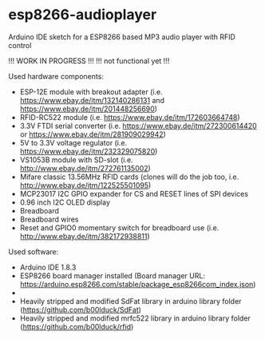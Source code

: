 # esp8266-audioplayer
Arduino IDE sketch for a ESP8266 based MP3 audio player with RFID control

!!! WORK IN PROGRESS !!!
!!! not functional yet !!!

Used hardware components:
* ESP-12E module with breakout adapter (i.e. https://www.ebay.de/itm/132140286131 and https://www.ebay.de/itm/201448256690)
* RFID-RC522 module (i.e. https://www.ebay.de/itm/172603664748)
* 3.3V FTDI serial converter (i.e. https://www.ebay.de/itm/272300614420 or https://www.ebay.de/itm/281909029942)
* 5V to 3.3V voltage regulator (i.e. https://www.ebay.de/itm/232329075820)
* VS1053B module with SD-slot (i.e. http://www.ebay.de/itm/272761135002)
* Mifare classic 13.56MHz RFID cards (clones will do the job too, i.e. http://www.ebay.de/itm/122525501095)
* MCP23017 I2C GPIO expander for CS and RESET lines of SPI devices
* 0.96 inch I2C OLED display
* Breadboard
* Breadboard wires
* Reset and GPIO0 momentary switch for breadboard use (i.e. http://www.ebay.de/itm/382172938811)

Used software:
* Arduino IDE 1.8.3
* ESP8266 board manager installed (Board manager URL: https://arduino.esp8266.com/stable/package_esp8266com_index.json)
* 
* Heavily stripped and modified SdFat library in arduino library folder (https://github.com/b00lduck/SdFat)
* Heavily stripped and modified mrfc522 library in arduino library folder (https://github.com/b00lduck/rfid)
